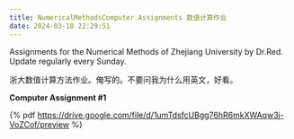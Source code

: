 ```yaml
---
title: NumericalMethodsComputer Assignments 数值计算作业
date: 2024-03-10 22:29:51
---
```


Assignments for the Numerical Methods of Zhejiang University by Dr.Red. Update regularly every Sunday.

浙大数值计算方法作业。俺写的。不要问我为什么用英文，好看。

**Computer Assignment #1**

{% pdf https://drive.google.com/file/d/1umTdsfcUBgg76hR6mkXWAqw3j-VoZCof/preview %}
